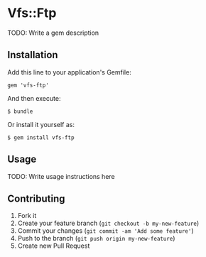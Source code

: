 # Vfs::Ftp

TODO: Write a gem description

## Installation

Add this line to your application's Gemfile:

    gem 'vfs-ftp'

And then execute:

    $ bundle

Or install it yourself as:

    $ gem install vfs-ftp

## Usage

TODO: Write usage instructions here

## Contributing

1. Fork it
2. Create your feature branch (`git checkout -b my-new-feature`)
3. Commit your changes (`git commit -am 'Add some feature'`)
4. Push to the branch (`git push origin my-new-feature`)
5. Create new Pull Request

